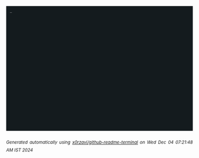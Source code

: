 <div align="justify">
<picture>
    <source media="(prefers-color-scheme: dark)" srcset="./output.gif">
    <source media="(prefers-color-scheme: light)" srcset="./output.gif">
    <img alt="GIFOS" src="output.gif">
</picture>

<sub><i>Generated automatically using [x0rzavi/github-readme-terminal](https://github.com/x0rzavi/github-readme-terminal) on Wed Dec 04 07:21:48 AM IST 2024</i></sub>

<!-- <details>
<summary>More details</summary>

</details> -->
</div>

<!-- Image deletion URL: NONE -->